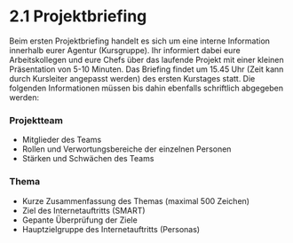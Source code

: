 # 2.1 Projektbriefing
Beim ersten Projektbriefing handelt es sich um eine interne Information innerhalb eurer Agentur (Kursgruppe). Ihr informiert dabei eure Arbeitskollegen und eure Chefs über das laufende Projekt mit einer kleinen Präsentation von 5-10 Minuten. Das Briefing findet um 15.45 Uhr (Zeit kann durch Kursleiter angepasst werden) des ersten Kurstages statt. Die folgenden Informationen müssen bis dahin ebenfalls schriftlich abgegeben werden:

### Projektteam
* Mitglieder des Teams
* Rollen und Verwortungsbereiche der einzelnen Personen
* Stärken und Schwächen des Teams

### Thema
* Kurze Zusammenfassung des Themas (maximal 500 Zeichen)
* Ziel des Internetauftritts (SMART)
* Gepante Überprüfung der Ziele
* Hauptzielgruppe des Internetauftritts (Personas)